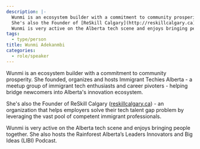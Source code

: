 ```yaml
---
description: |-
  Wunmi is an ecosystem builder with a commitment to community prosperity. She founded, organizes and hosts Immigrant Techies Alberta - a meetup group of immigrant tech enthusiasts and career pivoters - helping bridge newcomers into Alberta's innovation ecosystem.
  She's also the Founder of [ReSkill Calgary](http://reskillcalgary.ca)) - an organization that helps employers solve their tech talent gap problem by leveraging the vast pool of competent immigrant professionals.
  Wunmi is very active on the Alberta tech scene and enjoys bringing people together. She also hosts the Rainforest Alberta’s Leaders Innovators and Big Ideas (LIBI) Podcast.
tags:
  - type/person
title: Wunmi Adekanmbi
categories:
  - role/speaker
---
```

Wunmi is an ecosystem builder with a commitment to community prosperity. She founded, organizes and hosts Immigrant Techies Alberta - a meetup group of immigrant tech enthusiasts and career pivoters - helping bridge newcomers into Alberta's innovation ecosystem.

She's also the Founder of ReSkill Calgary ([reskillcalgary.ca](http://reskillcalgary.ca)) - an organization that helps employers solve their tech talent gap problem by leveraging the vast pool of competent immigrant professionals.

Wunmi is very active on the Alberta tech scene and enjoys bringing people together. She also hosts the Rainforest Alberta’s Leaders Innovators and Big Ideas (LIBI) Podcast.